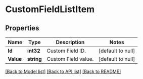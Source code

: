 # CustomFieldListItem

## Properties
Name | Type | Description | Notes
------------ | ------------- | ------------- | -------------
**Id** | **int32** | Custom Field ID. | [default to null]
**Value** | **string** | Custom Field value. | [default to null]

[[Back to Model list]](../README.md#documentation-for-models) [[Back to API list]](../README.md#documentation-for-api-endpoints) [[Back to README]](../README.md)


